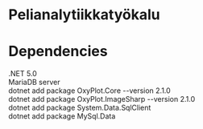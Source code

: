 # Pelianalytiikkatyökalu

# Dependencies
.NET 5.0  
MariaDB server  
dotnet add package OxyPlot.Core --version 2.1.0  
dotnet add package OxyPlot.ImageSharp --version 2.1.0  
dotnet add package System.Data.SqlClient  
dotnet add package MySql.Data  

